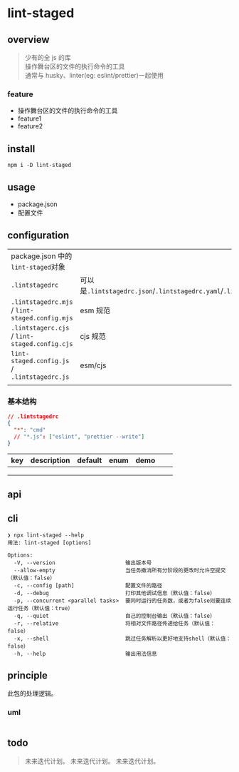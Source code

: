 # lint-staged

## overview

> 少有的全 js 的库  
> 操作舞台区的文件的执行命令的工具  
> 通常与 husky、linter(eg: eslint/prettier)一起使用

### feature

- 操作舞台区的文件的执行命令的工具
- feature1
- feature2

## install

`npm i -D lint-staged`

## usage

- package.json
- 配置文件

## configuration

|                                                |                                                                     |     |     |
| ---------------------------------------------- | ------------------------------------------------------------------- | --- | --- |
| package.json 中的`lint-staged`对象             |                                                                     |     |     |
| `.lintstagedrc`                                | 可以是`.lintstagedrc.json`/`.lintstagedrc.yaml`/`.lintstagedrc.yml` |     |     |
| `.lintstagedrc.mjs` / `lint-staged.config.mjs` | esm 规范                                                            |     |     |
| `.lintstagerc.cjs` / `lint-staged.config.cjs`  | cjs 规范                                                            |     |     |
| `lint-staged.config.js` / `.lintstagedrc.js`   | esm/cjs                                                             |     |     |
|                                                |                                                                     |     |     |

### 基本结构

```json
// .lintstagedrc
{
  "*": "cmd"
  // "*.js": ["eslint", "prettier --write"]
}
```

| key | description | default | enum | demo |     |     |
| --- | ----------- | ------- | ---- | ---- | --- | --- |
|     |             |         |      |      |     |     |
|     |             |         |      |      |     |     |
|     |             |         |      |      |     |     |

## api

## cli

```
❯ npx lint-staged --help
用法: lint-staged [options]

Options:
  -V, --version                      输出版本号
  --allow-empty                      当任务撤消所有分阶段的更改时允许空提交（默认值：false）
  -c, --config [path]                配置文件的路径
  -d, --debug                        打印其他调试信息（默认值：false）
  -p, --concurrent <parallel tasks>  要同时运行的任务数，或者为false则要连续运行任务（默认值：true）
  -q, --quiet                        自己的控制台输出（默认值：false）
  -r, --relative                     将相对文件路径传递给任务（默认值：false）
  -x, --shell                        跳过任务解析以更好地支持shell（默认值：false）
  -h, --help                         输出用法信息
```

## principle

此包的处理逻辑。

### uml

```

```

## todo

> 未来迭代计划。
> 未来迭代计划。
> 未来迭代计划。
